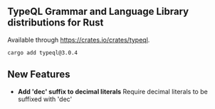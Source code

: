 
## TypeQL Grammar and Language Library distributions for Rust

Available through https://crates.io/crates/typeql.
```
cargo add typeql@3.0.4
```

## New Features
- **Add 'dec' suffix to decimal literals**
  Require decimal literals to be suffixed with 'dec'
